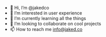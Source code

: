 - 👋 Hi, I’m @jakedco
- 👀 I’m interested in user experience
- 🌱 I’m currently learning all the things
- 💞️ I’m looking to collaborate on cool projects
- 📫 How to reach me info@jaked.co

<!---
jakedco/jakedco is a ✨ special ✨ repository because its `README.md` (this file) appears on your GitHub profile.
You can click the Preview link to take a look at your changes.
--->
